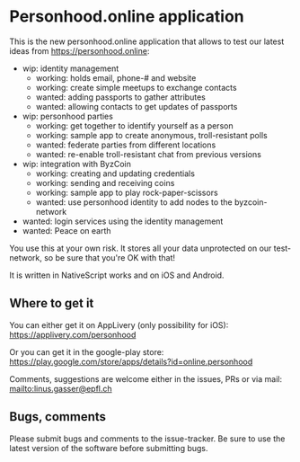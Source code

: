 # Personhood.online application

This is the new personhood.online application that allows to test our latest ideas from https://personhood.online:

- wip: identity management
  - working: holds email, phone-# and website
  - working: create simple meetups to exchange contacts
  - wanted: adding passports to gather attributes 
  - wanted: allowing contacts to get updates of passports
- wip: personhood parties
  - working: get together to identify yourself as a person
  - working: sample app to create anonymous, troll-resistant polls
  - wanted: federate parties from different locations
  - wanted: re-enable troll-resistant chat from previous versions
- wip: integration with ByzCoin
  - working: creating and updating credentials
  - working: sending and receiving coins
  - working: sample app to play rock-paper-scissors
  - wanted: use personhood identity to add nodes to the byzcoin-network  
- wanted: login services using the identity management
- wanted: Peace on earth

You use this at your own risk. It stores all your data unprotected on our test-network, so be sure that you're OK
with that!

It is written in NativeScript works and on iOS and Android.

## Where to get it

You can either get it on AppLivery (only possibility for iOS): https://applivery.com/personhood

Or you can get it in the google-play store: https://play.google.com/store/apps/details?id=online.personhood

Comments, suggestions are welcome either in the issues, PRs or via mail: <mailto:linus.gasser@epfl.ch>

## Bugs, comments

Please submit bugs and comments to the issue-tracker. Be sure to use the latest version of the software before
submitting bugs.